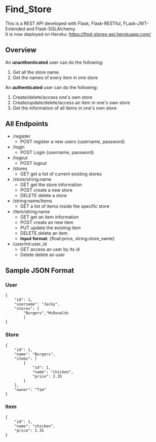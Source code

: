 # Find_Store

This is a REST API developed with Flask, Flask-RESTful, FLask-JWT-Extended and Flask-SQLAlchemy.
<br />
It is now deployed on Heroku: https://find-stores-api.herokuapp.com/

## Overview
An **unanthenticated** user can do the following:
<ol>
<li> Get all the store name.</li>
<li> Get the names of every item in one store</li>
</ol>

An **authenticated** user can do the following:
<ol>
<li> Create/delete/access one's own store </li>
<li> Create/update/delete/access an item in one's own store </li>
<li> Get the information of all items in one's own store </li>
</ol>

## All Endpoints
* /register
    * POST register a new users {username, password}
* /login
    * POST Login {username, password}
* /logout
    * POST logout
* /stores   
    * GET  get a list of current existing stores
* /store/string:name
    * GET  get the store information
    * POST  create a new store  
    * DELETE  delete a store  
* /string:name/items
    * GET  a list of items inside the specific store  
* /item/string:name
    * GET  get an item information
    * POST  create an new item  
    * PUT  update the existing item  
    * DELETE  delete an item  
    * **Input format**: {float:price, string:store_name}
* /user/int:user_id
    * GET  access an user by its id
    * Delete  delete an user

## Sample JSON Format
### User
```
{  
    "id": 1, 
    "username": "Jacky",
    "stores": [
        "Burgers","McDonalds
        ]
}
```
### Store
```
{
    "id": 1,
    "name": "Burgers",
    "items": [
        {
            "id": 1,
            "name": "chicken",
            "price": 2.35
        }
    ],
    "owner": "Tim"
}
```
### Item
```
{
    "id": 1,
    "name": "chicken",
    "price": 2.35
}
```
